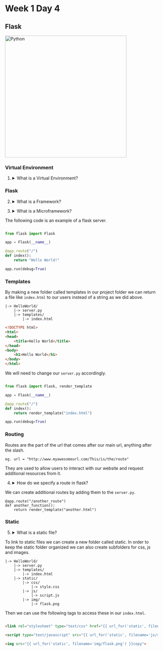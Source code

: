# Week 1 Day 4

## Flask

<img src="http://flask.pocoo.org/static/logo/flask.png" alt="Python" width="400px">

### Virtual Environment

1. <details> 
    <summary>What is a Virtual Environment?</summary>
    A virtual environment is a clean python environment that is seperate from the global python environment that can have just the version of python and libraries and scripts installed that are needed for a project.
</details>

### Flask

2. <details> 
    <summary>What is a Framework?</summary>
    It's a standard structure for how to implement a software project. Contains both the tools needed to do repetitive tasks and the may generate needed project files as well.
</details>

3. <details> 
    <summary>What is a Microframework?</summary>
    Like a framework but for a minimalistic web application. Less complex than a full stack framework. 
</details>

The following code is an example of a flask server.

```python

from flask import Flask

app = Flask(__name__)

@app.route("/")
def index():
	return "Hello World!"

app.run(debug=True)

```

### Templates

By making a new folder called templates in our project folder we can return a file like ```index.html``` to our users instead of a string as we did above.

```
|-> HelloWorld/
	|-> server.py
	|-> templates/
		|-> index.html
```

```html
<!DOCTYPE html>
<html>
<head>
	<title>Hello World</title>
</head>
<body>
	<h1>Hello World</h1>
</body>
</html>
```

We will need to change our ```server.py``` accordingly.

```python

from flask import Flask, render_template

app = Flask(__name__)

@app.route("/")
def index():
	return render_template("index.html")

app.run(debug=True)
```

### Routing

Routes are the part of the url that comes after our main url, anything after the slash.

```
eg. url = "http://www.myawesomeurl.com/This/is/the/route"
```

They are used to allow users to interact with our website and request additional resources from it.

4. <details> 
    <summary>How do we specify a route in flask?</summary>
    <code>@app.run("/route")</code> 
</details>

We can create additional routes by adding them to the ```server.py```.

```
@app.route("/another_route")
def another_function():
	return render_template("another.html")
```

### Static

5. <details> 
    <summary>What is a static file?</summary>
    A file that doesn't change, in the context of our webapp the css, js, and images. 
</details>

To link to static files we can create a new folder called static. In order to keep the static folder organized we can also create subfolders for css, js and images.

```
|-> HelloWorld/
	|-> server.py
	|-> templates/
		|-> index.html
	|-> static/
		|-> css/
			|-> style.css
		|-> js/
			|-> script.js
		|-> img/
			|-> flask.png
```

Then we can use the following tags to access these in our ```index.html```.

```html

<link rel="stylesheet" type="text/css" href="{{ url_for('static', filename='css/style.css') }}">

<script type="text/javascript" src="{{ url_for('static', filename='js/script.js') }}"></script>

<img src="{{ url_for('static', filename='img/flask.png') }}copy">

``` 